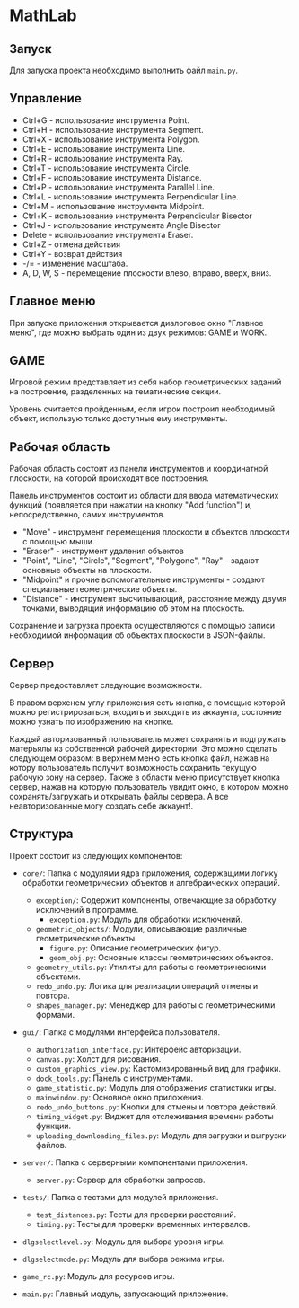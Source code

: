 # MathLab

## Запуск

Для запуска проекта необходимо выполнить файл `main.py`.

## Управление

- Ctrl+G - использование инструмента Point.
- Ctrl+H - использование инструмента Segment.
- Ctrl+X - использование инструмента Polygon.
- Ctrl+E - использование инструмента Line.
- Ctrl+R - использование инструмента Ray.
- Ctrl+T - использование инструмента Circle.
- Ctrl+F - использование инструмента Distance.
- Ctrl+P - использование инструмента Parallel Line.
- Ctrl+L - использование инструмента Perpendicular Line.
- Ctrl+M - использование инструмента Midpoint.
- Ctrl+K - использование инструмента Perpendicular Bisector
- Ctrl+J - использование инструмента Angle Bisector
- Delete - использование инструмента Eraser.
- Ctrl+Z - отмена действия
- Ctrl+Y - возврат действия
- -/= - изменение масштаба.
- A, D, W, S - перемещение плоскости влево, вправо, вверх, вниз.

## Главное меню
При запуске приложения открывается диалоговое окно "Главное меню", где можно выбрать один из двух режимов: GAME и WORK.

## GAME
Игровой режим представляет из себя набор геометрических заданий на построение, разделенных на тематические секции.

Уровень считается пройденным, если игрок построил необходимый объект, использую только доступные ему инструменты.

## Рабочая область
Рабочая область состоит из панели инструментов и координатной плоскости, на которой происходят все построения.

Панель инструментов состоит из области для ввода математических функций (появляется при нажатии на кнопку "Add function") и, непосредственно, самих инструментов.

- "Move" - инструмент перемещения плоскости и объектов плоскости с помощью мыши.
- "Eraser" - инструмент удаления объектов
- "Point", "Line", "Circle", "Segment", "Polygone", "Ray" - задают основные объекты на плоскости.
- "Midpoint" и прочие вспомогательные инструменты - создают специальные геометрические объекты.
- "Distance" - инструмент высчитывающий, расстояние между двумя точками, выводящий информацию об этом на плоскость.

Сохранение и загрузка проекта осуществляются с помощью записи необходимой информации об объектах плоскости в JSON-файлы.

## Сервер

Сервер предоставляет следующие возможности.

В правом верхенем углу приложения есть кнопка, с помощью которой можно регистрироваться, входить и выходить из аккаунта, состояние можно узнать по изображению на кнопке.

Каждый авторизованный пользователь может сохранять и подгружать матерьялы из собственной рабочей директории. Это можно сделать следующем образом:
в верхнем меню есть кнопка файл, нажав на котору пользователь получит возможность сохранить текущую рабочую зону на сервер. Также в области меню присутствует кнопка сервер, нажав на которую пользователь увидит окно, в котором можно сохранять/загружать и открывать файлы сервера.
А все неавторизованные могу создать себе аккаунт!.

## Структура

Проект состоит из следующих компонентов:



- `core/`: Папка с модулями ядра приложения, содержащими логику обработки геометрических объектов и алгебраических
  операций.
    - `exception/`: Содержит компоненты, отвечающие за обработку исключений в программе. 
      - `exception.py`: Модуль для обработки исключений.
    - `geometric_objects/`: Модули, описывающие различные геометрические объекты.
      - `figure.py`: Описание геометрических фигур.
      - `geom_obj.py`: Основные классы геометрических объектов.
    - `geometry_utils.py`: Утилиты для работы с геометрическими объектами.
    - `redo_undo.py`: Логика для реализации операций отмены и повтора.
    - `shapes_manager.py`: Менеджер для работы с геометрическими формами.

- `gui/`: Папка с модулями интерфейса пользователя.
    - `authorization_interface.py`: Интерфейс авторизации.
    - `canvas.py`: Холст для рисования.
    - `custom_graphics_view.py`: Кастомизированный вид для графики.
    - `dock_tools.py`: Панель с инструментами.
    - `game_statistic.py`: Модуль для отображения статистики игры.
    - `mainwindow.py`: Основное окно приложения.
    - `redo_undo_buttons.py`: Кнопки для отмены и повтора действий.
    - `timing_widget.py`: Виджет для отслеживания времени работы функции.
    - `uploading_downloading_files.py`: Модуль для загрузки и выгрузки файлов.

- `server/`: Папка с серверными компонентами приложения.
    - `server.py`: Сервер для обработки запросов.

- `tests/`: Папка с тестами для модулей приложения.
    - `test_distances.py`: Тесты для проверки расстояний.
    - `timing.py`: Тесты для проверки временных интервалов.

- `dlgselectlevel.py`: Модуль для выбора уровня игры.
- `dlgselectmode.py`: Модуль для выбора режима игры.
- `game_rc.py`: Модуль для ресурсов игры.
- `main.py`: Главный модуль, запускающий приложение.

